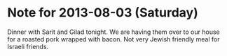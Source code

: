 # Note for 2013-08-03 (Saturday)

Dinner with Sarit and Gilad tonight. We are having them over to our house for a roasted pork wrapped with bacon. Not very Jewish friendly meal for Israeli friends.

